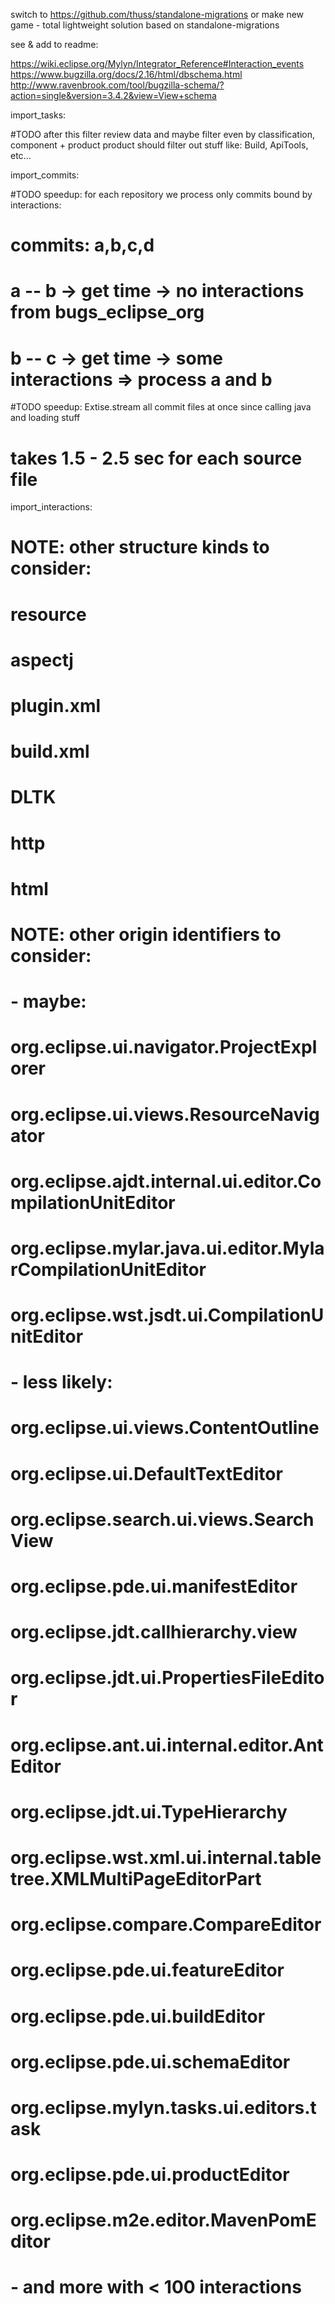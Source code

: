 switch to https://github.com/thuss/standalone-migrations
or make new game - total lightweight solution based on standalone-migrations 
    
see & add to readme:

https://wiki.eclipse.org/Mylyn/Integrator_Reference#Interaction_events
https://www.bugzilla.org/docs/2.16/html/dbschema.html
http://www.ravenbrook.com/tool/bugzilla-schema/?action=single&version=3.4.2&view=View+schema


import_tasks:

#TODO after this filter review data and maybe filter even by classification, component + product
product should filter out stuff like: Build, ApiTools, etc...

import_commits:

#TODO speedup: for each repository we process only commits bound by interactions:
# commits: a,b,c,d
# a -- b -> get time -> no interactions from bugs_eclipse_org
# b -- c -> get time -> some interactions => process a and b

#TODO speedup: Extise.stream all commit files at once since calling java and loading stuff
# takes 1.5 - 2.5 sec for each source file


import_interactions:

# NOTE: other structure kinds to consider:
# resource
# aspectj
# plugin.xml
# build.xml
# DLTK
# http
# html

# NOTE: other origin identifiers to consider:
# - maybe:
# org.eclipse.ui.navigator.ProjectExplorer
# org.eclipse.ui.views.ResourceNavigator
# org.eclipse.ajdt.internal.ui.editor.CompilationUnitEditor
# org.eclipse.mylar.java.ui.editor.MylarCompilationUnitEditor
# org.eclipse.wst.jsdt.ui.CompilationUnitEditor
# - less likely:
# org.eclipse.ui.views.ContentOutline
# org.eclipse.ui.DefaultTextEditor
# org.eclipse.search.ui.views.SearchView
# org.eclipse.pde.ui.manifestEditor
# org.eclipse.jdt.callhierarchy.view
# org.eclipse.jdt.ui.PropertiesFileEditor
# org.eclipse.ant.ui.internal.editor.AntEditor
# org.eclipse.jdt.ui.TypeHierarchy
# org.eclipse.wst.xml.ui.internal.tabletree.XMLMultiPageEditorPart
# org.eclipse.compare.CompareEditor
# org.eclipse.pde.ui.featureEditor
# org.eclipse.pde.ui.buildEditor
# org.eclipse.pde.ui.schemaEditor
# org.eclipse.mylyn.tasks.ui.editors.task
# org.eclipse.pde.ui.productEditor
# org.eclipse.m2e.editor.MavenPomEditor
# - and more with < 100 interactions
